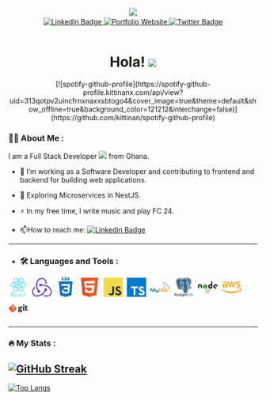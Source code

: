 <div id="header" align="center">
  <img src="https://media.giphy.com/media/v1.Y2lkPTc5MGI3NjExdXUwbDRicWFvdzloNDcza2ZhdHYzMzltYWdnZHQwaTlxNm9kYzR1ZyZlcD12MV9pbnRlcm5hbF9naWZfYnlfaWQmY3Q9cw/3kPDmoWdBpQPNhCnUG/giphy.gif" width="200px"/>
  <div id="badges">
  <a href="https://linkedin.com/in/jerry-asare-comforter">
    <img src="https://img.shields.io/badge/LinkedIn-blue?style=for-the-badge&logo=linkedin&logoColor=white" alt="LinkedIn Badge"/>
  </a>
  <a href="https://jerryasare.vercel.app">
    <img src="https://img.shields.io/badge/Website-red?style=for-the-badge&logo=website&logoColor=white" alt="Portfolio Website"/>
  </a>
  <a href="https://x.com/vhybesofficial">
    <img src="https://img.shields.io/badge/Twitter-blue?style=for-the-badge&logo=twitter&logoColor=white" alt="Twitter Badge"/>
  </a>
</div>
  <img src="https://komarev.com/ghpvc/?username=jcasare&style=flat-square&color=blue" alt=""/>
  <h1>
  Hola!
  <img src="https://media.giphy.com/media/hvRJCLFzcasrR4ia7z/giphy.gif" width="30px"/>
</h1>
[![spotify-github-profile](https://spotify-github-profile.kittinanx.com/api/view?uid=313qotpv2uincfrnxnaxxsbtogo4&cover_image=true&theme=default&show_offline=true&background_color=121212&interchange=false)](https://github.com/kittinan/spotify-github-profile)
  

</div>

### :man_technologist: About Me :
  I am a Full Stack Developer <img src="https://media.giphy.com/media/WUlplcMpOCEmTGBtBW/giphy.gif" width="30"> from Ghana.
- :telescope: I’m working as a Software Developer and contributing to frontend and backend for building web applications.

- :seedling: Exploring Microservices in NestJS.

- :zap: In my free time, I write music and play FC 24.

- :mailbox:How to reach me: [![Linkedin Badge](https://img.shields.io/badge/-jerry-blue?style=flat&logo=Linkedin&logoColor=white)](https://linkedin.com/in/jerry-asare-comforter)
  
----
- ### :hammer_and_wrench: Languages and Tools :

<div>
  <img src="https://github.com/devicons/devicon/blob/master/icons/react/react-original-wordmark.svg" title="React" alt="React" width="40" height="40"/>&nbsp;
  <img src="https://github.com/devicons/devicon/blob/master/icons/redux/redux-original.svg" title="Redux" alt="Redux " width="40" height="40"/>&nbsp;
  <img src="https://github.com/devicons/devicon/blob/master/icons/css3/css3-plain-wordmark.svg"  title="CSS3" alt="CSS" width="40" height="40"/>&nbsp;
  <img src="https://github.com/devicons/devicon/blob/master/icons/html5/html5-original.svg" title="HTML5" alt="HTML" width="40" height="40"/>&nbsp;
  <img src="https://github.com/devicons/devicon/blob/master/icons/javascript/javascript-original.svg" title="JavaScript" alt="JavaScript" width="40" height="40"/>&nbsp;
  <img src="https://github.com/devicons/devicon/blob/master/icons/typescript/typescript-original.svg" title="Typescript" alt="Typescript" width="40" height="40"/>&nbsp;
  <img src="https://github.com/devicons/devicon/blob/master/icons/mysql/mysql-original-wordmark.svg" title="MySQL"  alt="MySQL" width="40" height="40"/>&nbsp;
    <img src="https://github.com/devicons/devicon/blob/master/icons/postgresql/postgresql-original-wordmark.svg" title="PostgreSQL"  alt="PostgreSQL" width="40" height="40"/>&nbsp;
  <img src="https://github.com/devicons/devicon/blob/master/icons/nodejs/nodejs-original-wordmark.svg" title="NodeJS" alt="NodeJS" width="40" height="40"/>&nbsp;
  <img src="https://github.com/devicons/devicon/blob/master/icons/amazonwebservices/amazonwebservices-plain-wordmark.svg" title="AWS" alt="AWS" width="40" height="40"/>&nbsp;
  <img src="https://github.com/devicons/devicon/blob/master/icons/git/git-original-wordmark.svg" title="Git" **alt="Git" width="40" height="40"/>
</div>

---

### :fire: My Stats :
[![GitHub Streak](http://github-readme-streak-stats.herokuapp.com?user=jcasare)](https://git.io/streak-stats)
----
[![Top Langs](https://github-readme-stats.vercel.app/api/top-langs/?username=jcasare)](https://github.com/anuraghazra/github-readme-stats)
